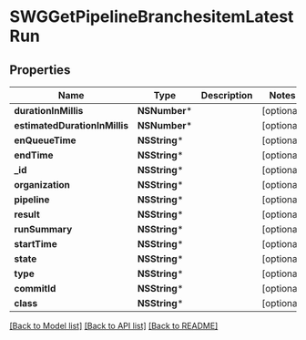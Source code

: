 # SWGGetPipelineBranchesitemLatestRun

## Properties
Name | Type | Description | Notes
------------ | ------------- | ------------- | -------------
**durationInMillis** | **NSNumber*** |  | [optional] 
**estimatedDurationInMillis** | **NSNumber*** |  | [optional] 
**enQueueTime** | **NSString*** |  | [optional] 
**endTime** | **NSString*** |  | [optional] 
**_id** | **NSString*** |  | [optional] 
**organization** | **NSString*** |  | [optional] 
**pipeline** | **NSString*** |  | [optional] 
**result** | **NSString*** |  | [optional] 
**runSummary** | **NSString*** |  | [optional] 
**startTime** | **NSString*** |  | [optional] 
**state** | **NSString*** |  | [optional] 
**type** | **NSString*** |  | [optional] 
**commitId** | **NSString*** |  | [optional] 
**class** | **NSString*** |  | [optional] 

[[Back to Model list]](../README.md#documentation-for-models) [[Back to API list]](../README.md#documentation-for-api-endpoints) [[Back to README]](../README.md)


